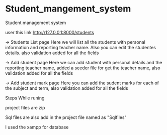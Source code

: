 # Student_mangement_system

Student management system


user this link http://127.0.0.1:8000/students

-> Students List page
Here we will list all the students with personal information and reporting teacher name. Also you can edit the studentes details. also validation added for all the fields

-> Add student page 
Here we can add student with personal details and the reporting teacher name, added a seeder file for get the teacher name, also validation added for all the fields

->  Add student mark page 
Here  you can add the sudent marks for each of the subject and term,  also validation added for all the fields


Steps While runing 

project files are zip

Sql files are also add in the project file named as "Sqlfiles"

I used the xampp for database




